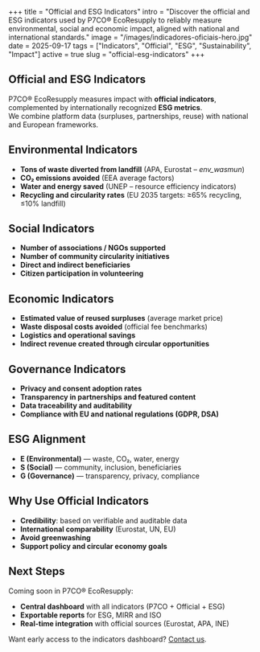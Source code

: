 +++
title = "Official and ESG Indicators"
intro = "Discover the official and ESG indicators used by P7CO® EcoResupply to reliably measure environmental, social and economic impact, aligned with national and international standards."
image = "/images/indicadores-oficiais-hero.jpg"
date = 2025-09-17
tags = ["Indicators", "Official", "ESG", "Sustainability", "Impact"]
active = true
slug = "official-esg-indicators"
+++

## Official and ESG Indicators

P7CO® EcoResupply measures impact with **official indicators**, complemented by internationally recognized **ESG metrics**.  
We combine platform data (surpluses, partnerships, reuse) with national and European frameworks.

## Environmental Indicators

- **Tons of waste diverted from landfill** (APA, Eurostat – *env_wasmun*)  
- **CO₂ emissions avoided** (EEA average factors)  
- **Water and energy saved** (UNEP – resource efficiency indicators)  
- **Recycling and circularity rates** (EU 2035 targets: ≥65% recycling, ≤10% landfill)  

## Social Indicators

- **Number of associations / NGOs supported**  
- **Number of community circularity initiatives**  
- **Direct and indirect beneficiaries**  
- **Citizen participation in volunteering**  

## Economic Indicators

- **Estimated value of reused surpluses** (average market price)  
- **Waste disposal costs avoided** (official fee benchmarks)  
- **Logistics and operational savings**  
- **Indirect revenue created through circular opportunities**  

## Governance Indicators

- **Privacy and consent adoption rates**  
- **Transparency in partnerships and featured content**  
- **Data traceability and auditability**  
- **Compliance with EU and national regulations (GDPR, DSA)**  

## ESG Alignment

- **E (Environmental)** — waste, CO₂, water, energy  
- **S (Social)** — community, inclusion, beneficiaries  
- **G (Governance)** — transparency, privacy, compliance  

## Why Use Official Indicators

- **Credibility**: based on verifiable and auditable data  
- **International comparability** (Eurostat, UN, EU)  
- **Avoid greenwashing**  
- **Support policy and circular economy goals**  

## Next Steps

Coming soon in P7CO® EcoResupply:

- **Central dashboard** with all indicators (P7CO + Official + ESG)  
- **Exportable reports** for ESG, MIRR and ISO  
- **Real-time integration** with official sources (Eurostat, APA, INE)  

Want early access to the indicators dashboard? [Contact us](/en/home/contact).
